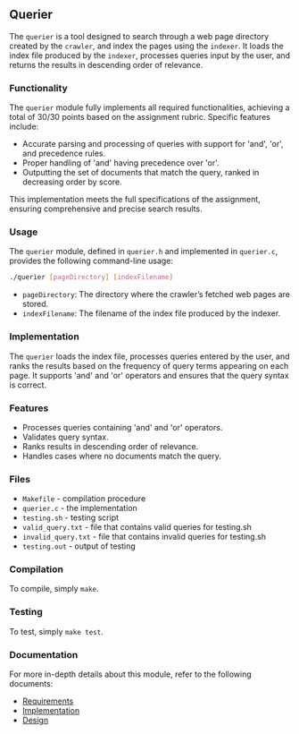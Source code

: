 ## Querier

The `querier` is a tool designed to search through a web page directory created by the `crawler`, and index the pages using the `indexer`. It loads the index file produced by the `indexer`, processes queries input by the user, and returns the results in descending order of relevance.

### Functionality
The `querier` module fully implements all required functionalities, achieving a total of 30/30 points based on the assignment rubric. Specific features include:

- Accurate parsing and processing of queries with support for 'and', 'or', and precedence rules.
- Proper handling of 'and' having precedence over 'or'.
- Outputting the set of documents that match the query, ranked in decreasing order by score.

This implementation meets the full specifications of the assignment, ensuring comprehensive and precise search results.
### Usage

The `querier` module, defined in `querier.h` and implemented in `querier.c`, provides the following command-line usage:

```bash
./querier [pageDirectory] [indexFilename]
```
- `pageDirectory`: The directory where the crawler’s fetched web pages are stored.
- `indexFilename`: The filename of the index file produced by the indexer.

### Implementation
The `querier` loads the index file, processes queries entered by the user, and ranks the results based on the frequency of query terms appearing on each page. It supports 'and' and 'or' operators and ensures that the query syntax is correct.

### Features
- Processes queries containing 'and' and 'or' operators.
- Validates query syntax.
- Ranks results in descending order of relevance.
- Handles cases where no documents match the query.

### Files

* `Makefile` - compilation procedure
* `querier.c` - the implementation
* `testing.sh` - testing script
* `valid_query.txt` - file that contains valid queries for testing.sh
* `invalid_query.txt` - file that contains invalid queries for testing.sh
* `testing.out` - output of testing

### Compilation

To compile, simply `make`.

### Testing

To test, simply `make test`.

### Documentation

For more in-depth details about this module, refer to the following documents:

- [Requirements](REQUIREMENTS.md)
- [Implementation](IMPLEMENTATION.md)
- [Design](DESIGN.md)